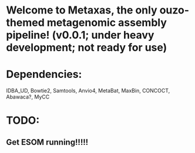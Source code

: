 # Welcome to Metaxas, the only ouzo-themed metagenomic assembly pipeline! (v0.0.1; under heavy development; not ready for use)

# Dependencies:

IDBA_UD, Bowtie2, Samtools, Anvio4, MetaBat, MaxBin, CONCOCT, Abawaca?, MyCC

# TODO:

## Get ESOM running!!!!! 
